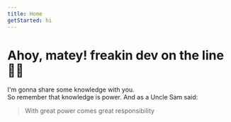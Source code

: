 ```yaml
---
title: Home
getStarted: hi
---
```

<Profile />

<h1 class="beginning"> Ahoy, matey! freakin dev on the line 👨🏻</h1>

I'm gonna share some knowledge with you. <br>
So remember that knowledge is power. And as a Uncle Sam said:

> With great power comes great responsibility

<GetStarted/>
<!-- [Show articles](/posts/) -->

<style lang="stylus" scoped>
p
  font-size 20px

@media (max-width: $MQMobile)
  .beginning
    margin-top 0 !important
    text-align center
</style>
